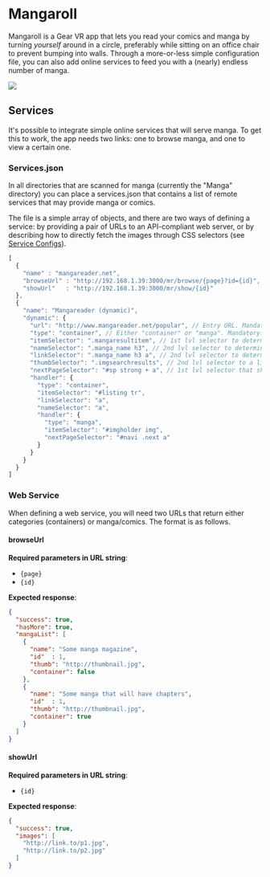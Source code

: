 # Mangaroll

Mangaroll is a Gear VR app that lets you read your comics and manga by turning *yourself* around in a circle, preferably while sitting on an office chair to prevent bumping into walls. Through a more-or-less simple configuration file, you can also add online services to feed you with a (nearly) endless number of manga.

<a href="https://www.youtube.com/watch?v=t6HZ2MknAIY">![](http://www.zomg.ch/mangaroll.jpg)</a>

## Services

It's possible to integrate simple online services that will serve manga. To get this to work, the app needs two links: one to browse manga, and one to view a certain one.

### Services.json

In all directories that are scanned for manga (currently the "Manga" directory) you can place a services.json that contains a list of remote services that may provide manga or comics.

The file is a simple array of objects, and there are two ways of defining a service: by providing a pair of URLs to an API-compliant web server, or by describing how to directly fetch the images through CSS selectors (see [Service Configs](https://github.com/EusthEnoptEron/Mangaroll/wiki/Service-Configs)).

```javascript
[
  {
    "name" : "mangareader.net",
    "browseUrl" : "http://192.168.1.39:3000/mr/browse/{page}?id={id}",
    "showUrl"   : "http://192.168.1.39:3000/mr/show/{id}"
  },
  {
    "name": "Mangareader (dynamic)",
    "dynamic": {
      "url": "http://www.mangareader.net/popular", // Entry URL. Mandatory.
      "type": "container", // Either "container" or "manga". Mandatory.
      "itemSelector": ".mangaresultitem", // 1st lvl selector to determine the child items. Mandatory.
      "nameSelector": ".manga_name h3", // 2nd lvl selector to determine the name of a child item. Mandatory.
      "linkSelector": ".manga_name h3 a", // 2nd lvl selector to determine the link to the item. Mandatory.
      "thumbSelector": ".imgsearchresults", // 2nd lvl selector to a link of a thumbnail
      "nextPageSelector": "#sp strong + a", // 1st lvl selector that should return the link to the next page or nothing
      "handler": {
        "type": "container",
        "itemSelector": "#listing tr",
        "linkSelector": "a",
        "nameSelector": "a",
        "handler": {
          "type": "manga",
          "itemSelector": "#imgholder img",
          "nextPageSelector": "#navi .next a"
        }
      }
    }
  }
]
```

### Web Service

When defining a web service, you will need two URLs that return either categories (containers) or manga/comics. The format is as follows.

#### browseUrl

**Required parameters in URL string**:
  - `{page}`
  - `{id}`

**Expected response**:
```json
{
  "success": true,
  "hasMore": true,
  "mangaList": [
    {
      "name": "Some manga magazine",
      "id"  : 1,
      "thumb": "http://thumbnail.jpg",
      "container": false
    },
    {
      "name": "Some manga that will have chapters",
      "id"  : 1,
      "thumb": "http://thumbnail.jpg",
      "container": true
    }
  ]
}
```


#### showUrl

**Required parameters in URL string**:
  - `{id}`

**Expected response**:
```json
{
  "success": true,
  "images": [
    "http://link.to/p1.jpg",
    "http://link.to/p2.jpg"
  ]
}
```
